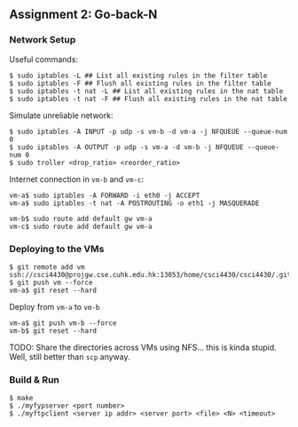 ## Assignment 2: Go-back-N

### Network Setup

Useful commands:

```
$ sudo iptables -L ## List all existing rules in the filter table
$ sudo iptables -F ## Flush all existing rules in the filter table
$ sudo iptables -t nat -L ## List all existing rules in the nat table
$ sudo iptables -t nat -F ## Flush all existing rules in the nat table
```

Simulate unreliable network:

```
$ sudo iptables -A INPUT -p udp -s vm-b -d vm-a -j NFQUEUE --queue-num 0
$ sudo iptables -A OUTPUT -p udp -s vm-a -d vm-b -j NFQUEUE --queue-num 0
$ sudo troller <drop_ratio> <reorder_ratio>
```

Internet connection in `vm-b` and `vm-c`:

```
vm-a$ sudo iptables -A FORWARD -i eth0 -j ACCEPT
vm-a$ sudo iptables -t nat -A POSTROUTING -o eth1 -j MASQUERADE
```

```
vm-b$ sudo route add default gw vm-a
vm-c$ sudo route add default gw vm-a
```

### Deploying to the VMs

```
$ git remote add vm ssh://csci4430@projgw.cse.cuhk.edu.hk:13053/home/csci4430/csci4430/.git
$ git push vm --force
vm-a$ git reset --hard
```

Deploy from `vm-a` to `vm-b`

```
vm-a$ git push vm-b --force
vm-b$ git reset --hard
```

TODO:
Share the directories across VMs using NFS... this is kinda stupid.
Well, still better than `scp` anyway.

### Build & Run

```
$ make
$ ./myfypserver <port number>
$ ./myftpclient <server ip addr> <server port> <file> <N> <timeout>
```
